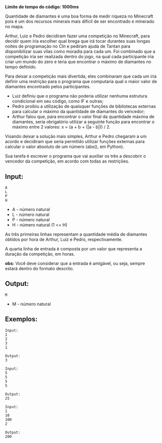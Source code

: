 # 

**Limite de tempo do código: 1000ms**

Quantidade de diamantes é uma boa forma de medir riqueza no Minecraft pois é um dos recursos minerais mais difícil de ser encontrado e minerado no mapa.

Arthur, Luiz e Pedro decidiram fazer uma competição no Minecraft, para decidir quem iria escolher qual brega que irá tocar durantes suas longas noites de programação no CIn e pediram ajuda de Tantan para disponibilizar suas vilas como moradia para cada um. Foi combinado que a competição iria ser realizada dentro do jogo, na qual cada participante iria criar um mundo do zero e teria que encontrar o máximo de diamantes no tempo definido.

Para deixar a competição mais divertida, eles combinaram que cada um iria definir uma restrição para o programa que computaria qual o maior valor de diamantes encontrado pelos participantes.

- Luiz definiu que o programa não poderia utilizar nenhuma estrutura condicional em seu código, como IF e outras;
- Pedro proibiu a utilização de quaisquer funções de bibliotecas externas para calcular o máximo da quantidade de diamantes do vencedor;
- Arthur falou que, para encontrar o valor final da quantidade máxima de diamantes, seria obrigatório utilizar a seguinte função para encontrar o máximo entre 2 valores: x = (a + b + (|a - b|)) / 2.

Visando deixar a solução mais simples, Arthur e Pedro chegaram a um acordo e decidiram que seria permitido utilizar funções externas para calcular o valor absoluto de um número (abs(), em Python).

Sua tarefa é escrever o programa que vai auxiliar os três a descobrir o vencedor da competição, em acordo com todas as restrições.

## Input:

```
A
L
P
H
```
- A - número natural
- L - número natural
- P - número natural
- H - número natural (1 <= H)

As três primeiras linhas representam a quantidade média de diamantes obtidos por hora de Arthur, Luiz e Pedro, respectivamente.

A quarta linha de entrada é composta por um valor que representa a duração da competição, em horas.

**obs:** Você deve considerar que a entrada é amigável, ou seja, sempre estará dentro do formato descrito.

## Output:

```
M
```

- M - número natural

## Exemplos:

```
Input:
1
2
3
1

Output:
3
```

```
Input:
5
5
5
5

Output:
25
```

```
Input:
1
10
100
2

Output:
200
```